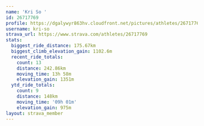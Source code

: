 ```yaml
---
name: 'Kri So '
id: 26717769
profile: https://dgalywyr863hv.cloudfront.net/pictures/athletes/26717769/7761026/14/large.jpg
username: kri-so
strava_url: https://www.strava.com/athletes/26717769
stats:
  biggest_ride_distance: 175.67km
  biggest_climb_elevation_gain: 1102.6m
  recent_ride_totals:
    count: 13
    distance: 242.86km
    moving_time: 13h 58m
    elevation_gain: 1351m
  ytd_ride_totals:
    count: 9
    distance: 148km
    moving_time: '09h 01m'
    elevation_gain: 975m
layout: strava_member
--- 
```

